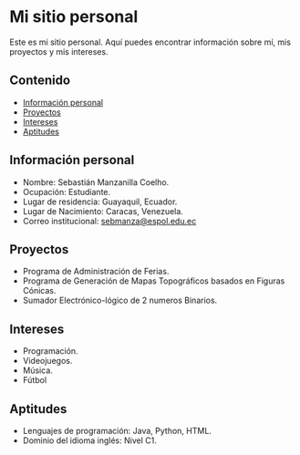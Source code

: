 # Mi sitio personal
Este es mi sitio personal. Aquí puedes encontrar información sobre mí, mis
proyectos y mis intereses.

## Contenido
* [Información personal](#información-personal)
* [Proyectos](#proyectos)
* [Intereses](#intereses)
* [Aptitudes](#aptitudes)

## Información personal
* Nombre: Sebastián Manzanilla Coelho.
* Ocupación: Estudiante.
* Lugar de residencia: Guayaquil, Ecuador.
* Lugar de Nacimiento: Caracas, Venezuela.
* Correo institucional: sebmanza@espol.edu.ec

## Proyectos
* Programa de Administración de Ferias.
* Programa de Generación de Mapas Topográficos basados en Figuras Cónicas.
* Sumador Electrónico-lógico de 2 numeros Binarios.

## Intereses
* Programación.
* Videojuegos.
* Música.
* Fútbol

## Aptitudes
* Lenguajes de programación: Java, Python, HTML.
* Dominio del idioma inglés: Nivel C1.
